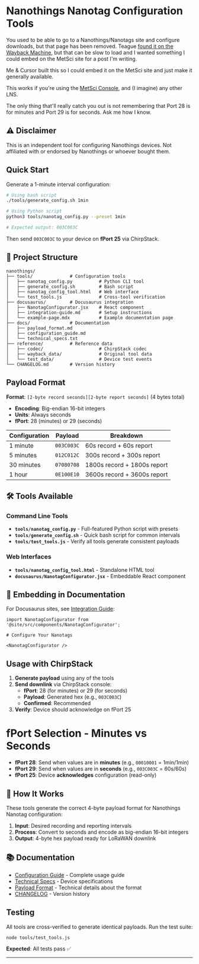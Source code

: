 # Nanothings Nanotag Configuration Tools
 
You used to be able to go to a Nanothings/Nanotags site and configure downloads, but that page has been removed.  Teague [found it on the Wayback Machine](https://web.archive.org/web/20241208203034/https://www.nanothingsinc.com/configuration-response-downlink-encoder), but that can be slow to load and I wanted something I could embed on the MetSci site for a post I'm writing.

Me & Cursor built this so I could embed it on the MetSci site and just make it generally available.

This works if you're using the [MetSci Console](https://console.meteoscientific.com/front/), and (I imagine) any other LNS.

The only thing that'll really catch you out is not remembering that Port 28 is for minutes and Port 29 is for seconds.  Ask me how I know.

## ⚠️ **Disclaimer**

This is an independent tool for configuring Nanothings devices. 
Not affiliated with or endorsed by Nanothings or whoever bought them.


## **Quick Start**

Generate a 1-minute interval configuration:

```bash
# Using bash script
./tools/generate_config.sh 1min

# Using Python script  
python3 tools/nanotag_config.py --preset 1min

# Expected output: 003C003C
```

Then send `003C003C` to your device on **fPort 25** via ChirpStack.

## 📁 **Project Structure**

```
nanothings/
├── tools/              # Configuration tools
│   ├── nanotag_config.py          # Python CLI tool
│   ├── generate_config.sh         # Bash script
│   ├── nanotag_config_tool.html   # Web interface
│   └── test_tools.js              # Cross-tool verification
├── docusaurus/         # Docusaurus integration
│   ├── NanotagConfigurator.jsx    # React component
│   ├── integration-guide.md       # Setup instructions
│   └── example-page.mdx           # Example documentation page
├── docs/               # Documentation
│   ├── payload_format.md
│   ├── configuration_guide.md
│   └── technical_specs.txt
├── reference/          # Reference data
│   ├── codec/                     # ChirpStack codec
│   ├── wayback_data/              # Original tool data
│   └── test_data/                 # Device test events
└── CHANGELOG.md        # Version history
```

## **Payload Format**

**Format**: `[2-byte record seconds][2-byte report seconds]` (4 bytes total)

- **Encoding**: Big-endian 16-bit integers
- **Units**: Always seconds
- **fPort**: 28 (minutes) or 29 (seconds)

| Configuration | Payload | Breakdown |
|---------------|---------|-----------|
| 1 minute | `003C003C` | 60s record + 60s report |
| 5 minutes | `012C012C` | 300s record + 300s report |
| 30 minutes | `07080708` | 1800s record + 1800s report |
| 1 hour | `0E100E10` | 3600s record + 3600s report |

## 🛠️ **Tools Available**

### **Command Line Tools**
- **`tools/nanotag_config.py`** - Full-featured Python script with presets
- **`tools/generate_config.sh`** - Quick bash script for common intervals
- **`tools/test_tools.js`** - Verify all tools generate consistent payloads

### **Web Interfaces**  
- **`tools/nanotag_config_tool.html`** - Standalone HTML tool
- **`docusaurus/NanotagConfigurator.jsx`** - Embeddable React component

## 🚀 **Embedding in Documentation**

For Docusaurus sites, see [Integration Guide](./docusaurus/integration-guide.md):

```mdx
import NanotagConfigurator from '@site/src/components/NanotagConfigurator';

# Configure Your Nanotags

<NanotagConfigurator />
```

## **Usage with ChirpStack**

1. **Generate payload** using any of the tools
2. **Send downlink** via ChirpStack console:
   - **fPort**: 28 (for minutes) or 29 (for seconds)
   - **Payload**: Generated hex (e.g., `003C003C`)
   - **Confirmed**: Recommended
3. **Verify**: Device should acknowledge on fPort 25

# **fPort Selection - Minutes vs Seconds**

- **fPort 28**: Send when values are in **minutes** (e.g., `00010001` = 1min/1min)
- **fPort 29**: Send when values are in **seconds** (e.g., `003C003C` = 60s/60s) 
- **fPort 25**: Device **acknowledges** configuration (read-only)

## 🔧 **How It Works**

These tools generate the correct 4-byte payload format for Nanothings Nanotag configuration:

1. **Input**: Desired recording and reporting intervals
2. **Process**: Convert to seconds and encode as big-endian 16-bit integers
3. **Output**: 4-byte hex payload ready for LoRaWAN downlink

## 📚 **Documentation**

- [Configuration Guide](./docs/configuration_guide.md) - Complete usage guide
- [Technical Specs](./docs/technical_specs.txt) - Device specifications  
- [Payload Format](./docs/payload_format.md) - Technical details about the format
- [CHANGELOG](./CHANGELOG.md) - Version history

##  **Testing**

All tools are cross-verified to generate identical payloads. Run the test suite:

```bash
node tools/test_tools.js
```

**Expected**: All tests pass ✅

---
